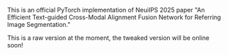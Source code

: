 This is an official PyTorch implementation of NeuiIPS 2025 paper "An Efficient Text-guided Cross-Modal Alignment Fusion Network for Referring Image Segmentation."

This is a raw version at the moment, the tweaked version will be online soon!
